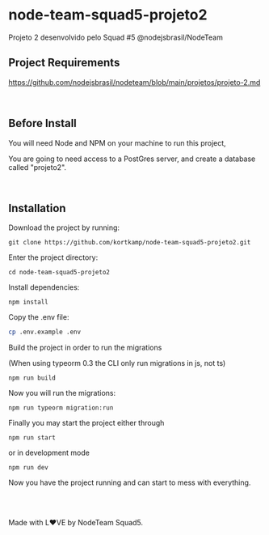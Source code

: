# node-team-squad5-projeto2
Projeto 2 desenvolvido pelo Squad #5  @nodejsbrasil/NodeTeam

## Project Requirements

https://github.com/nodejsbrasil/nodeteam/blob/main/projetos/projeto-2.md

<br>

## Before Install

You will need Node and NPM on your machine to run this project,

You are going to need access to a PostGres server, and create a database called "projeto2".

<br>

## Installation

Download the project by running: 

```
git clone https://github.com/kortkamp/node-team-squad5-projeto2.git
```

Enter the project directory:

```
cd node-team-squad5-projeto2
```

Install dependencies:

```
npm install
```

Copy the .env file:

```bash
cp .env.example .env
```

Build the project in order to run the migrations 

(When using typeorm 0.3 the CLI only run migrations in js, not ts)

```
npm run build
```

Now you will run the migrations:

```
npm run typeorm migration:run
```

Finally you may start the project either through

```
npm run start
```

or in development mode

```
npm run dev
```

Now you have the project running and can start to mess with everything.


<br>
<br>

Made with L:heart:VE by NodeTeam Squad5.